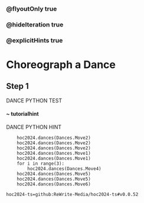 ### @flyoutOnly true
### @hideIteration true
### @explicitHints true

# Choreograph a Dance

## Step 1
DANCE PYTHON TEST

#### ~ tutorialhint
DANCE PYTHON HINT


```python-template
    hoc2024.dances(Dances.Move2)
    hoc2024.dances(Dances.Move2)
    hoc2024.dances(Dances.Move2)
    hoc2024.dances(Dances.Move1)
    hoc2024.dances(Dances.Move1)
    for i in range(3):
        hoc2024.dances(Dances.Move4)
    hoc2024.dances(Dances.Move5)
    hoc2024.dances(Dances.Move5)
    hoc2024.dances(Dances.Move6)
```

```package
hoc2024-ts=github:ReWrite-Media/hoc2024-ts#v0.0.52
```